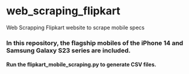 # web_scraping_flipkart
 Web Scrapping Flipkart website to scrape mobile specs
 ### In this repository, the flagship mobiles of the iPhone 14 and Samsung Galaxy S23 series are included.

 #### Run the flipkart_mobile_scraping.py to generate CSV files. 

